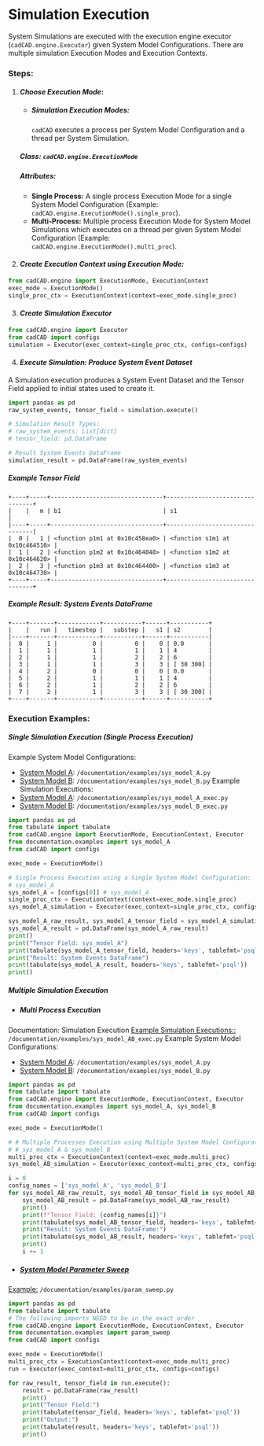 Simulation Execution
==
System Simulations are executed with the execution engine executor (`cadCAD.engine.Executor`) given System Model 
Configurations. There are multiple simulation Execution Modes and Execution Contexts.

### Steps:
1. #### *Choose Execution Mode*:
    * ##### Simulation Execution Modes:
        `cadCAD` executes a process per System Model Configuration and a thread per System Simulation.
    ##### Class: `cadCAD.engine.ExecutionMode`
    ##### Attributes:
    * **Single Process:** A single process Execution Mode for a single System Model Configuration (Example: 
    `cadCAD.engine.ExecutionMode().single_proc`).
    * **Multi-Process:** Multiple process Execution Mode for System Model Simulations which executes on a thread per 
    given System Model Configuration (Example: `cadCAD.engine.ExecutionMode().multi_proc`).
2. #### *Create Execution Context using Execution Mode:*
```python
from cadCAD.engine import ExecutionMode, ExecutionContext
exec_mode = ExecutionMode()
single_proc_ctx = ExecutionContext(context=exec_mode.single_proc)
```
3. #### *Create Simulation Executor*
```python
from cadCAD.engine import Executor
from cadCAD import configs
simulation = Executor(exec_context=single_proc_ctx, configs=configs)
```
4. #### *Execute Simulation: Produce System Event Dataset*
A Simulation execution produces a System Event Dataset and the Tensor Field applied to initial states used to create it. 
```python
import pandas as pd
raw_system_events, tensor_field = simulation.execute()

# Simulation Result Types:
# raw_system_events: List[dict] 
# tensor_field: pd.DataFrame

# Result System Events DataFrame
simulation_result = pd.DataFrame(raw_system_events)
```

##### Example Tensor Field
```
+----+-----+--------------------------------+--------------------------------+
|    |   m | b1                             | s1                             |
|----+-----+--------------------------------+--------------------------------|
|  0 |   1 | <function p1m1 at 0x10c458ea0> | <function s1m1 at 0x10c464510> |
|  1 |   2 | <function p1m2 at 0x10c464048> | <function s1m2 at 0x10c464620> |
|  2 |   3 | <function p1m3 at 0x10c464400> | <function s1m3 at 0x10c464730> |
+----+-----+--------------------------------+--------------------------------+
```

##### Example Result: System Events DataFrame
```
+----+-------+------------+-----------+------+-----------+
|    |   run |   timestep |   substep |   s1 | s2        |
|----+-------+------------+-----------+------+-----------|
|  0 |     1 |          0 |         0 |    0 | 0.0       |
|  1 |     1 |          1 |         1 |    1 | 4         |
|  2 |     1 |          1 |         2 |    2 | 6         |
|  3 |     1 |          1 |         3 |    3 | [ 30 300] |
|  4 |     2 |          0 |         0 |    0 | 0.0       |
|  5 |     2 |          1 |         1 |    1 | 4         |
|  6 |     2 |          1 |         2 |    2 | 6         |
|  7 |     2 |          1 |         3 |    3 | [ 30 300] |
+----+-------+------------+-----------+------+-----------+
```

### Execution Examples:
##### Single Simulation Execution (Single Process Execution)
Example System Model Configurations: 
* [System Model A](examples/sys_model_A.py): `/documentation/examples/sys_model_A.py`
* [System Model B](examples/sys_model_B.py): `/documentation/examples/sys_model_B.py`
Example Simulation Executions:
* [System Model A](examples/sys_model_A_exec.py): `/documentation/examples/sys_model_A_exec.py`
* [System Model B](examples/sys_model_B_exec.py): `/documentation/examples/sys_model_B_exec.py`
```python
import pandas as pd
from tabulate import tabulate
from cadCAD.engine import ExecutionMode, ExecutionContext, Executor
from documentation.examples import sys_model_A
from cadCAD import configs

exec_mode = ExecutionMode()

# Single Process Execution using a Single System Model Configuration:
# sys_model_A
sys_model_A = [configs[0]] # sys_model_A
single_proc_ctx = ExecutionContext(context=exec_mode.single_proc)
sys_model_A_simulation = Executor(exec_context=single_proc_ctx, configs=sys_model_A)

sys_model_A_raw_result, sys_model_A_tensor_field = sys_model_A_simulation.execute()
sys_model_A_result = pd.DataFrame(sys_model_A_raw_result)
print()
print("Tensor Field: sys_model_A")
print(tabulate(sys_model_A_tensor_field, headers='keys', tablefmt='psql'))
print("Result: System Events DataFrame")
print(tabulate(sys_model_A_result, headers='keys', tablefmt='psql'))
print()
```

##### Multiple Simulation Execution

* ##### *Multi Process Execution*
Documentation: Simulation Execution 
[Example Simulation Executions::](examples/sys_model_AB_exec.py) `/documentation/examples/sys_model_AB_exec.py`
Example System Model Configurations: 
* [System Model A](examples/sys_model_A.py): `/documentation/examples/sys_model_A.py`
* [System Model B](examples/sys_model_B.py): `/documentation/examples/sys_model_B.py`
```python
import pandas as pd
from tabulate import tabulate
from cadCAD.engine import ExecutionMode, ExecutionContext, Executor
from documentation.examples import sys_model_A, sys_model_B
from cadCAD import configs

exec_mode = ExecutionMode()

# # Multiple Processes Execution using Multiple System Model Configurations:
# # sys_model_A & sys_model_B
multi_proc_ctx = ExecutionContext(context=exec_mode.multi_proc)
sys_model_AB_simulation = Executor(exec_context=multi_proc_ctx, configs=configs)

i = 0
config_names = ['sys_model_A', 'sys_model_B']
for sys_model_AB_raw_result, sys_model_AB_tensor_field in sys_model_AB_simulation.execute():
    sys_model_AB_result = pd.DataFrame(sys_model_AB_raw_result)
    print()
    print(f"Tensor Field: {config_names[i]}")
    print(tabulate(sys_model_AB_tensor_field, headers='keys', tablefmt='psql'))
    print("Result: System Events DataFrame:")
    print(tabulate(sys_model_AB_result, headers='keys', tablefmt='psql'))
    print()
    i += 1
```

* ##### [*System Model Parameter Sweep*](System_Model_Parameter_Sweep.md) 

[Example:](examples/param_sweep.py) `/documentation/examples/param_sweep.py`
```python
import pandas as pd
from tabulate import tabulate
# The following imports NEED to be in the exact order
from cadCAD.engine import ExecutionMode, ExecutionContext, Executor
from documentation.examples import param_sweep
from cadCAD import configs

exec_mode = ExecutionMode()
multi_proc_ctx = ExecutionContext(context=exec_mode.multi_proc)
run = Executor(exec_context=multi_proc_ctx, configs=configs)

for raw_result, tensor_field in run.execute():
    result = pd.DataFrame(raw_result)
    print()
    print("Tensor Field:")
    print(tabulate(tensor_field, headers='keys', tablefmt='psql'))
    print("Output:")
    print(tabulate(result, headers='keys', tablefmt='psql'))
    print()
```
